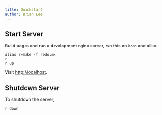 ```yaml
---
title: Quickstart
author: Brian Lee
---
```


## Start Server

Build pages and run a development nginx server, run this on `bash` and alike.

```
alias r=make -f redo.mk
r
r up
```

Visit [http://localhost](http://localhost).

## Shutdown Server

To shutdown the server,
```
r down
```
